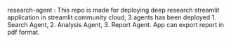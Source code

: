 research-agent : 
This repo is made for deploying deep research streamlit application in streamlit community cloud, 3 agents has been deployed 1. Search Agent, 2. Analysis Agent, 3. Report Agent. App can export report in pdf format.
